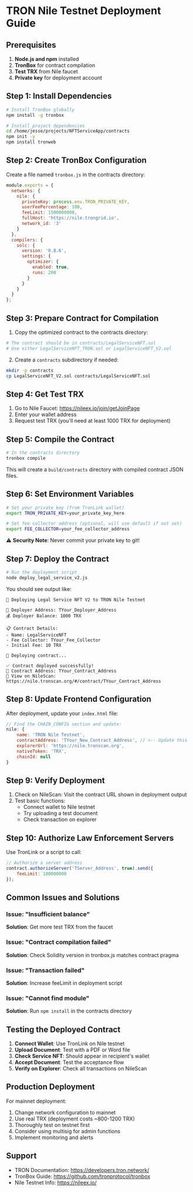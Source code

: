 # TRON Nile Testnet Deployment Guide

## Prerequisites

1. **Node.js and npm** installed
2. **TronBox** for contract compilation
3. **Test TRX** from Nile faucet
4. **Private key** for deployment account

## Step 1: Install Dependencies

```bash
# Install TronBox globally
npm install -g tronbox

# Install project dependencies
cd /home/jesse/projects/NFTServiceApp/contracts
npm init -y
npm install tronweb
```

## Step 2: Create TronBox Configuration

Create a file named `tronbox.js` in the contracts directory:

```javascript
module.exports = {
  networks: {
    nile: {
      privateKey: process.env.TRON_PRIVATE_KEY,
      userFeePercentage: 100,
      feeLimit: 1500000000,
      fullHost: 'https://nile.trongrid.io',
      network_id: '3'
    }
  },
  compilers: {
    solc: {
      version: '0.8.6',
      settings: {
        optimizer: {
          enabled: true,
          runs: 200
        }
      }
    }
  }
};
```

## Step 3: Prepare Contract for Compilation

1. Copy the optimized contract to the contracts directory:
```bash
# The contract should be in contracts/LegalServiceNFT.sol
# Use either LegalServiceNFT_TRON.sol or LegalServiceNFT_V2.sol
```

2. Create a `contracts` subdirectory if needed:
```bash
mkdir -p contracts
cp LegalServiceNFT_V2.sol contracts/LegalServiceNFT.sol
```

## Step 4: Get Test TRX

1. Go to Nile Faucet: https://nileex.io/join/getJoinPage
2. Enter your wallet address
3. Request test TRX (you'll need at least 1000 TRX for deployment)

## Step 5: Compile the Contract

```bash
# In the contracts directory
tronbox compile
```

This will create a `build/contracts` directory with compiled contract JSON files.

## Step 6: Set Environment Variables

```bash
# Set your private key (from TronLink wallet)
export TRON_PRIVATE_KEY=your_private_key_here

# Set fee collector address (optional, will use default if not set)
export FEE_COLLECTOR=your_fee_collector_address
```

⚠️ **Security Note**: Never commit your private key to git!

## Step 7: Deploy the Contract

```bash
# Run the deployment script
node deploy_legal_service_v2.js
```

You should see output like:
```
🚀 Deploying Legal Service NFT V2 to TRON Nile Testnet

📍 Deployer Address: TYour_Deployer_Address
💰 Deployer Balance: 1000 TRX

📋 Contract Details:
- Name: LegalServiceNFT
- Fee Collector: TYour_Fee_Collector
- Initial Fee: 10 TRX

🔨 Deploying contract...

✅ Contract deployed successfully!
📍 Contract Address: TYour_Contract_Address
🔗 View on NileScan: https://nile.tronscan.org/#/contract/TYour_Contract_Address
```

## Step 8: Update Frontend Configuration

After deployment, update your `index.html` file:

```javascript
// Find the CHAIN_CONFIG section and update:
nile: {
    name: 'TRON Nile Testnet',
    contractAddress: 'TYour_New_Contract_Address', // <-- Update this
    explorerUrl: 'https://nile.tronscan.org',
    nativeToken: 'TRX',
    chainId: null
}
```

## Step 9: Verify Deployment

1. Check on NileScan: Visit the contract URL shown in deployment output
2. Test basic functions:
   - Connect wallet to Nile testnet
   - Try uploading a test document
   - Check transaction on explorer

## Step 10: Authorize Law Enforcement Servers

Use TronLink or a script to call:
```javascript
// Authorize a server address
contract.authorizeServer('TServer_Address', true).send({
    feeLimit: 100000000
});
```

## Common Issues and Solutions

### Issue: "Insufficient balance"
**Solution**: Get more test TRX from the faucet

### Issue: "Contract compilation failed"
**Solution**: Check Solidity version in tronbox.js matches contract pragma

### Issue: "Transaction failed"
**Solution**: Increase feeLimit in deployment script

### Issue: "Cannot find module"
**Solution**: Run `npm install` in the contracts directory

## Testing the Deployed Contract

1. **Connect Wallet**: Use TronLink on Nile testnet
2. **Upload Document**: Test with a PDF or Word file
3. **Check Service NFT**: Should appear in recipient's wallet
4. **Accept Document**: Test the acceptance flow
5. **Verify on Explorer**: Check all transactions on NileScan

## Production Deployment

For mainnet deployment:
1. Change network configuration to mainnet
2. Use real TRX (deployment costs ~800-1200 TRX)
3. Thoroughly test on testnet first
4. Consider using multisig for admin functions
5. Implement monitoring and alerts

## Support

- TRON Documentation: https://developers.tron.network/
- TronBox Guide: https://github.com/tronprotocol/tronbox
- Nile Testnet Info: https://nileex.io/